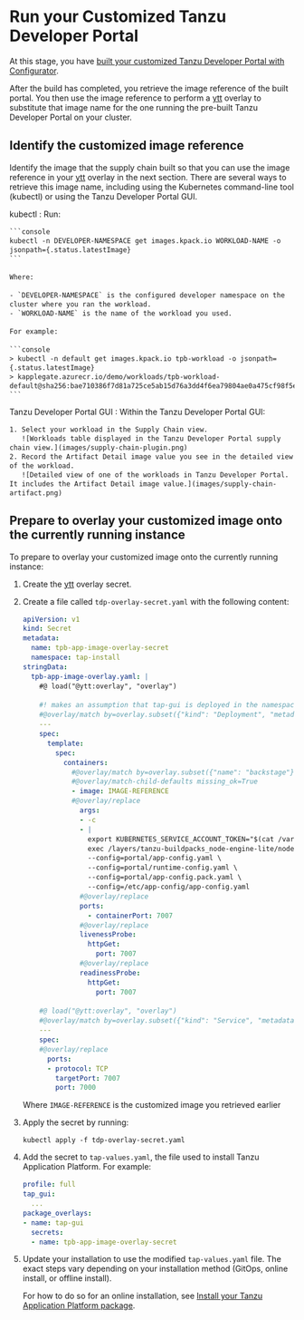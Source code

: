 # Run your Customized Tanzu Developer Portal

At this stage, you have [built your customized Tanzu Developer Portal with Configurator](building.hbs.md).

After the build has completed, you retrieve the image reference of the built portal.
You then use the image reference to perform a [ytt](https://carvel.dev/ytt/) overlay to substitute
that image name for the one running the pre-built Tanzu Developer Portal on your cluster.

## <a id="identify"></a> Identify the customized image reference

Identify the image that the supply chain built so that you can use the image reference in your
[ytt](https://carvel.dev/ytt/) overlay in the next section. There are several ways to retrieve this
image name, including using the Kubernetes command-line tool (kubectl) or using the
Tanzu Developer Portal GUI.

kubectl
: Run:

    ```console
    kubectl -n DEVELOPER-NAMESPACE get images.kpack.io WORKLOAD-NAME -o jsonpath={.status.latestImage}
    ```

    Where:

    - `DEVELOPER-NAMESPACE` is the configured developer namespace on the cluster where you ran the workload.
    - `WORKLOAD-NAME` is the name of the workload you used.

    For example:

    ```console
    > kubectl -n default get images.kpack.io tpb-workload -o jsonpath={.status.latestImage}
    > kapplegate.azurecr.io/demo/workloads/tpb-workload-default@sha256:bae710386f7d81a725ce5ab15d76a3dd4f6ea79804ae0a475cf98f5e3dd6cf82
    ```

Tanzu Developer Portal GUI
: Within the Tanzu Developer Portal GUI:

    1. Select your workload in the Supply Chain view.
       ![Workloads table displayed in the Tanzu Developer Portal supply chain view.](images/supply-chain-plugin.png)
    2. Record the Artifact Detail image value you see in the detailed view of the workload.
       ![Detailed view of one of the workloads in Tanzu Developer Portal. It includes the Artifact Detail image value.](images/supply-chain-artifact.png)

## <a id="prepare"></a> Prepare to overlay your customized image onto the currently running instance

To prepare to overlay your customized image onto the currently running instance:

1. Create the [ytt](https://carvel.dev/ytt/) overlay secret.

1. Create a file called `tdp-overlay-secret.yaml` with the following content:

    ```yaml
    apiVersion: v1
    kind: Secret
    metadata:
      name: tpb-app-image-overlay-secret
      namespace: tap-install
    stringData:
      tpb-app-image-overlay.yaml: |
        #@ load("@ytt:overlay", "overlay")
   ​
        #! makes an assumption that tap-gui is deployed in the namespace: "tap-gui"
        #@overlay/match by=overlay.subset({"kind": "Deployment", "metadata": {"name": "server", "namespace": "tap-gui"}}), expects="1+"
        ---
        spec:
          template:
            spec:
              containers:
                #@overlay/match by=overlay.subset({"name": "backstage"}),expects="1+"
                #@overlay/match-child-defaults missing_ok=True
                - image: IMAGE-REFERENCE
                #@overlay/replace
                  args:
                  - -c
                  - |
                    export KUBERNETES_SERVICE_ACCOUNT_TOKEN="$(cat /var/run/secrets/kubernetes.io/serviceaccount/token)"
                    exec /layers/tanzu-buildpacks_node-engine-lite/node/bin/node portal/dist/packages/backend  \
                    --config=portal/app-config.yaml \
                    --config=portal/runtime-config.yaml \
                    --config=portal/app-config.pack.yaml \
                    --config=/etc/app-config/app-config.yaml
                  #@overlay/replace
                  ports:
                    - containerPort: 7007
                  #@overlay/replace
                  livenessProbe:
                    httpGet:
                      port: 7007
                  #@overlay/replace
                  readinessProbe:
                    httpGet:
                      port: 7007

        #@ load("@ytt:overlay", "overlay")
        #@overlay/match by=overlay.subset({"kind": "Service", "metadata": {"name": "server", "namespace": "tap-gui"}}), expects="1+"
        ---
        spec:
        #@overlay/replace
          ports:
          - protocol: TCP
            targetPort: 7007
            port: 7000
    ```

    Where `IMAGE-REFERENCE` is the customized image you retrieved earlier

1. Apply the secret by running:

   ```console
   kubectl apply -f tdp-overlay-secret.yaml
   ```

1. Add the secret to `tap-values.yaml`, the file used to install Tanzu Application Platform.
   For example:

    ```yaml
    profile: full
    tap_gui:
      ...
    package_overlays:
    - name: tap-gui
      secrets:
      - name: tpb-app-image-overlay-secret
    ```

1. Update your installation to use the modified `tap-values.yaml` file. The exact steps vary depending
   on your installation method (GitOps, online install, or offline install).

   For how to do so for an online installation, see
   [Install your Tanzu Application Platform package](../../install-online/profile.hbs.md#install-your-tanzu-application-platform-package).

